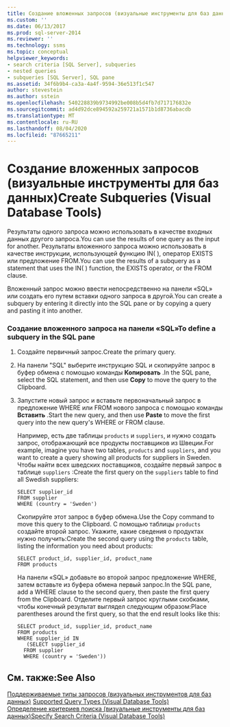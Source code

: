 ```yaml
---
title: Создание вложенных запросов (визуальные инструменты для баз данных) | Документация Майкрософт
ms.custom: ''
ms.date: 06/13/2017
ms.prod: sql-server-2014
ms.reviewer: ''
ms.technology: ssms
ms.topic: conceptual
helpviewer_keywords:
- search criteria [SQL Server], subqueries
- nested queries
- subqueries [SQL Server], SQL pane
ms.assetid: 34f6b9b4-ca3a-4a4f-9594-36e513f1c547
author: stevestein
ms.author: sstein
ms.openlocfilehash: 540228839b9734992be008b5d4fb7d717176832e
ms.sourcegitcommit: ad4d92dce894592a259721a1571b1d8736abacdb
ms.translationtype: MT
ms.contentlocale: ru-RU
ms.lasthandoff: 08/04/2020
ms.locfileid: "87665211"
---
```

# <a name="create-subqueries-visual-database-tools"></a><span data-ttu-id="8961f-102">Создание вложенных запросов (визуальные инструменты для баз данных)</span><span class="sxs-lookup"><span data-stu-id="8961f-102">Create Subqueries (Visual Database Tools)</span></span>
  <span data-ttu-id="8961f-103">Результаты одного запроса можно использовать в качестве входных данных другого запроса.</span><span class="sxs-lookup"><span data-stu-id="8961f-103">You can use the results of one query as the input for another.</span></span> <span data-ttu-id="8961f-104">Результаты вложенного запроса можно использовать в качестве инструкции, использующей функцию IN( ), оператор EXISTS или предложение FROM.</span><span class="sxs-lookup"><span data-stu-id="8961f-104">You can use the results of a subquery as a statement that uses the IN( ) function, the EXISTS operator, or the FROM clause.</span></span>  
  
 <span data-ttu-id="8961f-105">Вложенный запрос можно ввести непосредственно на панели «SQL» или создать его путем вставки одного запроса в другой.</span><span class="sxs-lookup"><span data-stu-id="8961f-105">You can create a subquery by entering it directly into the SQL pane or by copying a query and pasting it into another.</span></span>  
  
### <a name="to-define-a-subquery-in-the-sql-pane"></a><span data-ttu-id="8961f-106">Создание вложенного запроса на панели «SQL»</span><span class="sxs-lookup"><span data-stu-id="8961f-106">To define a subquery in the SQL pane</span></span>  
  
1.  <span data-ttu-id="8961f-107">Создайте первичный запрос.</span><span class="sxs-lookup"><span data-stu-id="8961f-107">Create the primary query.</span></span>  
  
2.  <span data-ttu-id="8961f-108">На панели "SQL" выберите инструкцию SQL и скопируйте запрос в буфер обмена с помощью команды **Копировать** .</span><span class="sxs-lookup"><span data-stu-id="8961f-108">In the SQL pane, select the SQL statement, and then use **Copy** to move the query to the Clipboard.</span></span>  
  
3.  <span data-ttu-id="8961f-109">Запустите новый запрос и вставьте первоначальный запрос в предложение WHERE или FROM нового запроса с помощью команды **Вставить** .</span><span class="sxs-lookup"><span data-stu-id="8961f-109">Start the new query, and then use **Paste** to move the first query into the new query's WHERE or FROM clause.</span></span>  
  
     <span data-ttu-id="8961f-110">Например, есть две таблицы `products` и `suppliers`, и нужно создать запрос, отображающий все продукты поставщиков из Швеции.</span><span class="sxs-lookup"><span data-stu-id="8961f-110">For example, imagine you have two tables, `products` and `suppliers`, and you want to create a query showing all products for suppliers in Sweden.</span></span> <span data-ttu-id="8961f-111">Чтобы найти всех шведских поставщиков, создайте первый запрос в таблице `suppliers` :</span><span class="sxs-lookup"><span data-stu-id="8961f-111">Create the first query on the `suppliers` table to find all Swedish suppliers:</span></span>  
  
    ```  
    SELECT supplier_id  
    FROM supplier  
    WHERE (country = 'Sweden')  
    ```  
  
     <span data-ttu-id="8961f-112">Скопируйте этот запрос в буфер обмена.</span><span class="sxs-lookup"><span data-stu-id="8961f-112">Use the Copy command to move this query to the Clipboard.</span></span> <span data-ttu-id="8961f-113">С помощью таблицы `products` создайте второй запрос. Укажите, какие сведения о продуктах нужно получить:</span><span class="sxs-lookup"><span data-stu-id="8961f-113">Create the second query using the `products` table, listing the information you need about products:</span></span>  
  
    ```  
    SELECT product_id, supplier_id, product_name  
    FROM products  
    ```  
  
     <span data-ttu-id="8961f-114">На панели «SQL» добавьте во второй запрос предложение WHERE, затем вставьте из буфера обмена первый запрос.</span><span class="sxs-lookup"><span data-stu-id="8961f-114">In the SQL pane, add a WHERE clause to the second query, then paste the first query from the Clipboard.</span></span> <span data-ttu-id="8961f-115">Отделите первый запрос круглыми скобками, чтобы конечный результат выглядел следующим образом:</span><span class="sxs-lookup"><span data-stu-id="8961f-115">Place parentheses around the first query, so that the end result looks like this:</span></span>  
  
    ```  
    SELECT product_id, supplier_id, product_name  
    FROM products  
    WHERE supplier_id IN  
       (SELECT supplier_id  
      FROM supplier  
      WHERE (country = 'Sweden'))  
    ```  
  
## <a name="see-also"></a><span data-ttu-id="8961f-116">См. также:</span><span class="sxs-lookup"><span data-stu-id="8961f-116">See Also</span></span>  
 <span data-ttu-id="8961f-117">[Поддерживаемые типы запросов &#40;визуальных инструментов для баз данных&#41;](visual-database-tools.md) </span><span class="sxs-lookup"><span data-stu-id="8961f-117">[Supported Query Types &#40;Visual Database Tools&#41;](visual-database-tools.md) </span></span>  
 [<span data-ttu-id="8961f-118">Определение критериев поиска (визуальные инструменты для баз данных)</span><span class="sxs-lookup"><span data-stu-id="8961f-118">Specify Search Criteria &#40;Visual Database Tools&#41;</span></span>](specify-search-criteria-visual-database-tools.md)  
  
  
